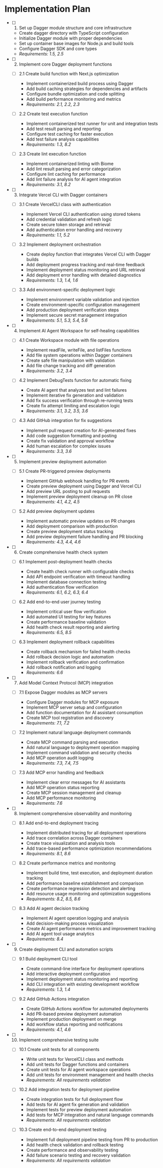 # Implementation Plan

- [ ] 1. Set up Dagger module structure and core infrastructure
  - Create dagger directory with TypeScript configuration
  - Initialize Dagger module with proper dependencies
  - Set up container base images for Node.js and build tools
  - Configure Dagger SDK and core types
  - _Requirements: 1.5, 2.5_

- [ ] 2. Implement core Dagger deployment functions
  - [ ] 2.1 Create build function with Next.js optimization
    - Implement containerized build process using Dagger
    - Add build caching strategies for dependencies and artifacts
    - Configure bundle optimization and code splitting
    - Add build performance monitoring and metrics
    - _Requirements: 2.1, 2.2, 2.3_

  - [ ] 2.2 Create test execution function
    - Implement containerized test runner for unit and integration tests
    - Add test result parsing and reporting
    - Configure test caching for faster execution
    - Add test failure analysis capabilities
    - _Requirements: 1.3, 8.2_

  - [ ] 2.3 Create lint execution function
    - Implement containerized linting with Biome
    - Add lint result parsing and error categorization
    - Configure lint caching for performance
    - Add lint failure analysis for AI agent integration
    - _Requirements: 3.1, 8.2_

- [ ] 3. Integrate Vercel CLI with Dagger containers
  - [ ] 3.1 Create VercelCLI class with authentication
    - Implement Vercel CLI authentication using stored tokens
    - Add credential validation and refresh logic
    - Create secure token storage and retrieval
    - Add authentication error handling and recovery
    - _Requirements: 1.1, 5.2_

  - [ ] 3.2 Implement deployment orchestration
    - Create deploy function that integrates Vercel CLI with Dagger builds
    - Add deployment progress tracking and real-time feedback
    - Implement deployment status monitoring and URL retrieval
    - Add deployment error handling with detailed diagnostics
    - _Requirements: 1.3, 1.4, 1.6_

  - [ ] 3.3 Add environment-specific deployment logic
    - Implement environment variable validation and injection
    - Create environment-specific configuration management
    - Add production deployment verification steps
    - Implement secure secret management integration
    - _Requirements: 5.1, 5.3, 5.4, 5.6_

- [ ] 4. Implement AI Agent Workspace for self-healing capabilities
  - [ ] 4.1 Create Workspace module with file operations
    - Implement readFile, writeFile, and listFiles functions
    - Add file system operations within Dagger containers
    - Create safe file manipulation with validation
    - Add file change tracking and diff generation
    - _Requirements: 3.2, 3.4_

  - [ ] 4.2 Implement DebugTests function for automatic fixing
    - Create AI agent that analyzes test and lint failures
    - Implement iterative fix generation and validation
    - Add fix success verification through re-running tests
    - Create fix attempt limiting and escalation logic
    - _Requirements: 3.1, 3.2, 3.5, 3.6_

  - [ ] 4.3 Add GitHub integration for fix suggestions
    - Implement pull request creation for AI-generated fixes
    - Add code suggestion formatting and posting
    - Create fix validation and approval workflow
    - Add human escalation for complex issues
    - _Requirements: 3.3, 3.6_

- [ ] 5. Implement preview deployment automation
  - [ ] 5.1 Create PR-triggered preview deployments
    - Implement GitHub webhook handling for PR events
    - Create preview deployment using Dagger and Vercel CLI
    - Add preview URL posting to pull requests
    - Implement preview deployment cleanup on PR close
    - _Requirements: 4.1, 4.2, 4.5_

  - [ ] 5.2 Add preview deployment updates
    - Implement automatic preview updates on PR changes
    - Add deployment comparison with production
    - Create preview deployment status tracking
    - Add preview deployment failure handling and PR blocking
    - _Requirements: 4.3, 4.4, 4.6_

- [ ] 6. Create comprehensive health check system
  - [ ] 6.1 Implement post-deployment health checks
    - Create health check runner with configurable checks
    - Add API endpoint verification with timeout handling
    - Implement database connection testing
    - Add authentication flow verification
    - _Requirements: 6.1, 6.2, 6.3, 6.4_

  - [ ] 6.2 Add end-to-end user journey testing
    - Implement critical user flow verification
    - Add automated UI testing for key features
    - Create performance baseline validation
    - Add health check result reporting and alerting
    - _Requirements: 6.5, 8.5_

  - [ ] 6.3 Implement deployment rollback capabilities
    - Create rollback mechanism for failed health checks
    - Add rollback decision logic and automation
    - Implement rollback verification and confirmation
    - Add rollback notification and logging
    - _Requirements: 6.6_

- [ ] 7. Add Model Context Protocol (MCP) integration
  - [ ] 7.1 Expose Dagger modules as MCP servers
    - Configure Dagger modules for MCP exposure
    - Implement MCP server setup and configuration
    - Add function documentation for AI assistant consumption
    - Create MCP tool registration and discovery
    - _Requirements: 7.1, 7.2_

  - [ ] 7.2 Implement natural language deployment commands
    - Create MCP command parsing and execution
    - Add natural language to deployment operation mapping
    - Implement command validation and security checks
    - Add MCP operation audit logging
    - _Requirements: 7.3, 7.4, 7.5_

  - [ ] 7.3 Add MCP error handling and feedback
    - Implement clear error messages for AI assistants
    - Add MCP operation status reporting
    - Create MCP session management and cleanup
    - Add MCP performance monitoring
    - _Requirements: 7.6_

- [ ] 8. Implement comprehensive observability and monitoring
  - [ ] 8.1 Add end-to-end deployment tracing
    - Implement distributed tracing for all deployment operations
    - Add trace correlation across Dagger containers
    - Create trace visualization and analysis tools
    - Add trace-based performance optimization recommendations
    - _Requirements: 8.1, 8.6_

  - [ ] 8.2 Create performance metrics and monitoring
    - Implement build time, test execution, and deployment duration tracking
    - Add performance baseline establishment and comparison
    - Create performance regression detection and alerting
    - Add resource usage monitoring and optimization suggestions
    - _Requirements: 8.2, 8.5, 8.6_

  - [ ] 8.3 Add AI agent decision tracking
    - Implement AI agent operation logging and analysis
    - Add decision-making process visualization
    - Create AI agent performance metrics and improvement tracking
    - Add AI agent tool usage analytics
    - _Requirements: 8.4_

- [ ] 9. Create deployment CLI and automation scripts
  - [ ] 9.1 Build deployment CLI tool
    - Create command-line interface for deployment operations
    - Add interactive deployment configuration
    - Implement deployment status monitoring and reporting
    - Add CLI integration with existing development workflow
    - _Requirements: 1.3, 1.4_

  - [ ] 9.2 Add GitHub Actions integration
    - Create GitHub Actions workflow for automated deployments
    - Add PR-based preview deployment automation
    - Implement production deployment on merge
    - Add workflow status reporting and notifications
    - _Requirements: 4.1, 4.6_

- [ ] 10. Implement comprehensive testing suite
  - [ ] 10.1 Create unit tests for all components
    - Write unit tests for VercelCLI class and methods
    - Add unit tests for Dagger functions and containers
    - Create unit tests for AI agent workspace operations
    - Add unit tests for environment management and health checks
    - _Requirements: All requirements validation_

  - [ ] 10.2 Add integration tests for deployment pipeline
    - Create integration tests for full deployment flow
    - Add tests for AI agent fix generation and validation
    - Implement tests for preview deployment automation
    - Add tests for MCP integration and natural language commands
    - _Requirements: All requirements validation_

  - [ ] 10.3 Create end-to-end deployment testing
    - Implement full deployment pipeline testing from PR to production
    - Add health check validation and rollback testing
    - Create performance and observability testing
    - Add failure scenario testing and recovery validation
    - _Requirements: All requirements validation_